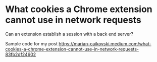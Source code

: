 # What cookies a Chrome extension cannot use in network requests
Can an extension establish a session with a back end server?

Sample code for my post https://marian-caikovski.medium.com/what-cookies-a-chrome-extension-cannot-use-in-network-requests-83fb2df24602